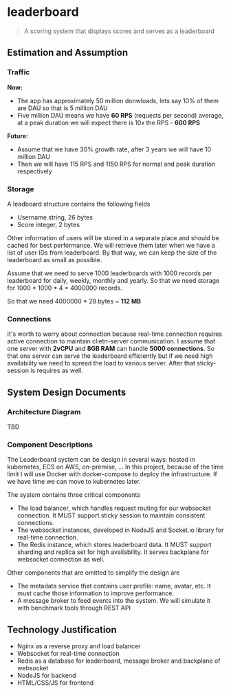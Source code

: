 # leaderboard

> A scoring system that displays scores and serves as a leaderboard

## Estimation and Assumption

### Traffic

**Now:**

- The app has approximately 50 million donwloads, lets say 10% of them are DAU so that is 5 million DAU
- Five million DAU means we have **60 RPS** (requests per second) average, at a peak duration we will expect there is 10x the RPS - **600 RPS**

**Future:**

- Assume that we have 30% growth rate, after 3 years we will have 10 million DAU
- Then we will have 115 RPS and 1150 RPS for normal and peak duration respectively

### Storage

A leadboard structure contains the following fields

- Username string, 26 bytes
- Score integer, 2 bytes

Other information of users will be stored in a separate place and should be cached for best performance. We will retrieve them later when we have a list of user IDs from leaderboard. By that way, we can keep the size of the leaderboard as small as possible.

Assume that we need to serve 1000 leaderboards with 1000 records per leaderboard for daily, weekly, monthly and yearly. So that we need storage for 1000 \* 1000 \* 4 = 4000000 records.

So that we need 4000000 \* 28 bytes ~ **112 MB**

### Connections

It's worth to worry about connection because real-time connection requires active connection to maintain clietn-server communication. I assume that one server with **2vCPU** and **8GB RAM** can handle **5000 connections**. So that one server can serve the leaderboard efficiently but if we need high availability we need to spread the load to various server. After that sticky-session is requires as well.

## System Design Documents

### Architecture Diagram

TBD

### Component Descriptions

The Leaderboard system can be design in several ways: hosted in kubernetes, ECS on AWS, on-premise, ... In this project, because of the time limit I will use Docker with docker-compose to deploy the infrastructure. If we have time we can move to kubernetes later.

The system contains three critical components

- The load balancer, which handles request routing for our websocket connection. It MUST support sticky session to maintain consistent connections.
- The websocket instances, developed in NodeJS and Socket.io library for real-time connection.
- The Redis instance, which stores leaderboard data. It MUST support sharding and replica set for high availability. It serves backplane for websocket connection as well.

Other components that are omitted to simplify the design are

- The metadata service that contains user profile: name, avatar, etc. It must cache those information to improve performance.
- A message broker to feed events into the system. We will simulate it with benchmark tools through REST API

## Technology Justification

- Nginx as a reverse proxy and load balancer
- Websocket for real-time connection
- Redis as a database for leaderboard, message broker and backplane of websocket
- NodeJS for backend
- HTML/CSS/JS for frontend
